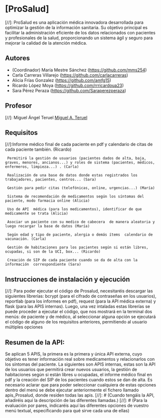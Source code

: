 # [ProSalud]
[//]: ProSalud es una aplicación médica innovadora desarrollada para optimizar la gestión de la información sanitaria. Su objetivo principal es facilitar la administración eficiente de los datos relacionados con pacientes y profesionales de la salud, proporcionando un sistema ágil y seguro para mejorar la calidad de la atención médica.

## Autores

* (Coordinador) María Mestre Sánchez (https://github.com/mms254)
* Carla Carreras Villarejo (https://github.com/carlacarreras)
* Alicia Frías Gonzalez (https://github.com/amfg15)
* Ricardo López Moya (https://github.com/rrricardoua23)
* Sara Pérez Peraza (https://github.com/Saraperezperaza)

## Profesor
[//]: Miguel Ángel Teruel
[Miguel A. Teruel](https://github.com/materuel-ua)

## Requisitos
[//]:Informe médico final de cada paciente  en pdf y calendario de citas de cada paciente también. (Ricardo)

     Permitirá la gestión de usuarios (pacientes dados de alta, baja, graves, menores, ancianos...) y roles de sistema (pacientes, médicos, enfermeros, limpieza...) . (Carla) 
     
     Realización de una base de datos donde estas registrados los trabajadores, pacientes, centros... (Sara) 
     
     Gestión para pedir citas (telefónicas, online, urgencias...) (María)  
     
     Sistema de recomendación de medicamentos según los síntomas del paciente, modo farmacia online (Alicia) 
     
     Uso de API  médica (para los medicamentos), identificar de que medicamente se trata (Alicia) 
     
     Asociar un paciente con su medico de cabecera  de manera aleatoria y luego recargar la base de datos (María)
     
     Según edad y tipo de paciente, alergia o demás ítems  calendario de vacunación. (Carla) 
     
     Gestión de habitaciones para los pacientes según si están libres, ocupadas, si son de la UCI, box... (Ricardo) 
     
     Creación de SIP de cada paciente cuando se da de alta con la  información  correspondiente (Sara)  

## Instrucciones de instalación y ejecución
[//]: Para poder ejecutar el código de Prosalud, necesitaréis descargar las siguientes librerías: bcrypt (para el cifrado de contraseñas en los usuarios), reportlab (para los informes en pdf), request (para la API médica externa) y flask (para las APIS internas). Luego, una vez intaladas estas librerías se puede proceder a ejecutar el código, que nos mostrará en la terminal dos menús: de paciente y de médico, al seleccionar alguna opción se ejecutará el código de alguno de los requisitos anteriores, permitiendo al usuario múltiples opciones

## Resumen de la API:
Se aplican 5 APIS, la primera es la primera y única API externa, cuyo objetivo es tener información real sobre medicamentos y relacionarlos con los síntomas del paciente. La siguientes son APIS internas, estas son la API de los usuarios que permitirá crear nuevos usuarios, la gestión de habitaciones según si están libres u ocupadas, el informe médico final en pdf y la creación del SIP de los pacientes cuando estos se dan de alta. Es necesario aclarar que para poder seleccionar cualquiera de estas opciones dentro del menú se debe ejecutar anteriormente el fichero llamado apis_Prosalud, donde residen todas las apis.
[//]: # (Cuando tengáis la API, añadiréis aquí la descripción de las diferentes llamadas.)
[//]: # (Para la evaluación por pares, indicaréis aquí las diferentes opciones de vuestro menú textual, especificando para qué sirve cada una de ellas)
